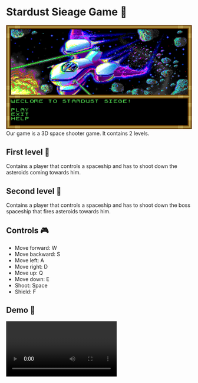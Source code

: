 # Stardust Sieage Game 🚀
![Alt text](image-2.png)
Our game is a 3D space shooter game. It contains 2 levels.
## First level 🌌
Contains a player that controls a spaceship and has to shoot down the asteroids coming towards him.
## Second level 🤖
Contains a player that controls a spaceship and has to shoot down the boss spaceship that fires asteroids towards him.

## Controls 🎮
- Move forward: W
- Move backward: S
- Move left: A
- Move right: D
- Move up: Q
- Move down: E
- Shoot: Space
- Shield: F

## Demo 🎥
<video src="https://github.com/farah-moh/Graphics-Project/blob/main/Demo.mp4" controls title="Game Demo"></video>